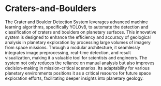 # Craters-and-Boulders
The Crater and Boulder Detection System leverages advanced machine learning algorithms, specifically YOLOv8, to automate the detection and classification of craters and boulders on planetary surfaces. This innovative system is designed to enhance the efficiency and accuracy of geological analysis in planetary exploration by processing large volumes of imagery from space missions. Through a modular architecture, it seamlessly integrates image preprocessing, real-time detection, and result visualization, making it a valuable tool for scientists and engineers. The system not only reduces the reliance on manual analysis but also improves decision-making in mission-critical scenarios. Its adaptability for various planetary environments positions it as a critical resource for future space exploration efforts, facilitating deeper insights into planetary geology.
